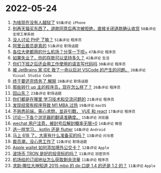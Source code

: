 # 2022-05-24

1. [为啥现在没有人越狱了](https://www.v2ex.com/t/854860) `93条评论` `iPhone`
1. [别再天猫买东西了，退款同意后再次被拒绝，直接关闭退款确认收货](https://www.v2ex.com/t/854856) `58条评论` `全球工单系统`
1. [没人讨论 PHP 了嘛？](https://www.v2ex.com/t/854863) `51条评论` `程序员`
1. [阿里云裁员是真的](https://www.v2ex.com/t/854867) `51条评论` `职场话题`
1. [各位大佬都用的什么机场？分享一下呗~](https://www.v2ex.com/t/854873) `47条评论` `程序员`
1. [如果失业了，你的存款可以坚持多久？](https://www.v2ex.com/t/854916) `42条评论` `生活`
1. [你们下班之后还会用工作使用的语言写代码吗](https://www.v2ex.com/t/854929) `30条评论` `程序员`
1. [被 JetBrains 家 IDE 救了一命以后对 VSCode 的产生的问题。](https://www.v2ex.com/t/854928) `28条评论` `Visual Studio Code`
1. [终于要还完债务了,解脱](https://www.v2ex.com/t/854885) `28条评论` `职场话题`
1. [那些转行 up 主的程序员，现在怎么样了？](https://www.v2ex.com/t/854907) `26条评论` `程序员`
1. [回山东？](https://www.v2ex.com/t/854858) `23条评论` `职场话题`
1. [你们都是在哪里 学习技术和交流问题的](https://www.v2ex.com/t/854903) `21条评论` `程序员`
1. [发现经常有程序导致 M1 MBA 过热](https://www.v2ex.com/t/854913) `19条评论` `macOS`
1. [不熟悉前端，需心求問，並非引戰， VUE 和 react](https://www.v2ex.com/t/854956) `17条评论` `程序员`
1. [讨论一下各个浏览器的翻译准确度。](https://www.v2ex.com/t/854875) `15条评论` `浏览器`
1. [wechat 用户注意，被封号后解封概率无限=0](https://www.v2ex.com/t/854932) `14条评论` `微信`
1. [选一样学习， kotlin 还是 flutter](https://www.v2ex.com/t/854910) `14条评论` `Android`
1. [马上 618 了，大家有什么准备买的吗？](https://www.v2ex.com/t/854952) `13条评论` `问与答`
1. [裁员潮，没心思工作了](https://www.v2ex.com/t/854905) `12条评论` `职场话题`
1. [Apple wallet 如何添加境外公交卡？](https://www.v2ex.com/t/854896) `12条评论` `Apple`
1. [波场币 TRON 是好的投资标的吗？](https://www.v2ex.com/t/854936) `11条评论` `加密货币`
1. [机场给的订阅地址怎么获取剩余流量](https://www.v2ex.com/t/854862) `11条评论` `程序员`
1. [求助:哪位大神知道 2015 mbp 的 dp 口是 1.4 的还是 1.2 的？](https://www.v2ex.com/t/854859) `11条评论` `Apple`
